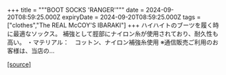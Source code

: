 +++
title = """BOOT SOCKS 'RANGER'"""
date = 2024-09-20T08:59:25.000Z
expiryDate = 2024-09-20T08:59:25.000Z
tags = ["clothes","The REAL McCOY'S IBARAKI"]
+++
ハイハイトのブーツを履く時に最適なソックス。 補強として脛部にナイロン糸が使用されており、耐久性も高い。 ・マテリアル：　コットン、ナイロン補強糸使用 ※通信販売ご利用のお客様は、当店の...

[[source]](https://the-realmccoys.ocnk.net/product/1297)
